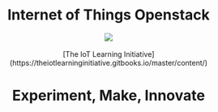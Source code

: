 <h1><center><b>Internet of Things Openstack</b></center></h1>

<center><img src="https://pbs.twimg.com/media/ChA-gj0UcAQ94Pr.png"></center>
<br>

<center>[The IoT Learning Initiative](https://theiotlearninginitiative.gitbooks.io/master/content/)</center>

<center><h1><b>Experiment, Make, Innovate</b></h1></center>

